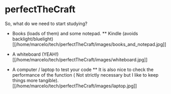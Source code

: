 # perfectTheCraft

So, what do we need to start studying?

* Books (loads of them) and some notepad.
** Kindle (avoids backlight/bluelight)
   [[/home/marcelo/tech/perfectTheCraft/images/books_and_notepad.jpg]]

* A whiteboard (YEAH!)
  [[/home/marcelo/tech/perfectTheCraft/images/whiteboard.jpg]]

* A computer / laptop to test your code 
** It is also nice to check the performance of the function ( Not strictly necessary but I like to keep things more tangible).
  [[/home/marcelo/tech/perfectTheCraft/images/laptop.jpg]]

